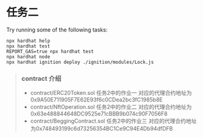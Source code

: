 # 任务二

Try running some of the following tasks:

```shell
npx hardhat help
npx hardhat test
REPORT_GAS=true npx hardhat test
npx hardhat node
npx hardhat ignition deploy ./ignition/modules/Lock.js
```

> ### contract 介绍
> - contract/ERC20Token.sol 任务2中的作业一 对应的代理合约地址为0x9A50E711905F7E62E93f6c0CDea2bc3fC1985b8E  
> - contract/NftOperation.sol 任务2中的作业二 对应的代理合约地址为0x63e488844648DC9525e71cBBB9b074c90F7056F8  
> - contract/BeggingContract.sol 任务2中的作业三 对应的代理合约地址为0x748493199c6d73256354BC1Ce9C94E4Db94dfDFB  